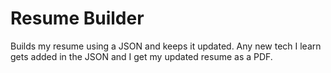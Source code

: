 # Resume Builder 
Builds my resume using a JSON and keeps it updated. Any new tech I learn gets added in the JSON and I get my updated resume as a PDF.

